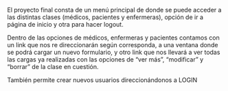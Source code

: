 El proyecto final consta de un menú principal de donde se puede acceder a las distintas clases (médicos, pacientes y enfermeras), opción de ir a página de inicio y otra para hacer logout.

Dentro de las opciones de médicos, enfermeras y pacientes contamos con un link que nos re direccionarán según corresponda,  a una ventana donde se podrá cargar un nuevo formulario, y otro link que nos llevará a ver todas las cargas ya realizadas con las opciones de “ver más”, “modificar” y “borrar” de la clase en cuestión.

También permite crear nuevos usuarios direccionándonos a LOGIN
